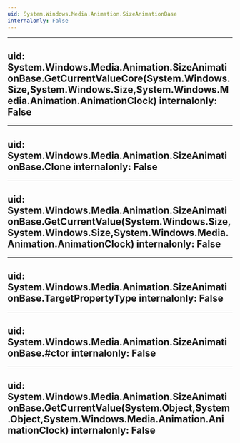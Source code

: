 ```yaml
---
uid: System.Windows.Media.Animation.SizeAnimationBase
internalonly: False
---
```


---
uid: System.Windows.Media.Animation.SizeAnimationBase.GetCurrentValueCore(System.Windows.Size,System.Windows.Size,System.Windows.Media.Animation.AnimationClock)
internalonly: False
---

---
uid: System.Windows.Media.Animation.SizeAnimationBase.Clone
internalonly: False
---

---
uid: System.Windows.Media.Animation.SizeAnimationBase.GetCurrentValue(System.Windows.Size,System.Windows.Size,System.Windows.Media.Animation.AnimationClock)
internalonly: False
---

---
uid: System.Windows.Media.Animation.SizeAnimationBase.TargetPropertyType
internalonly: False
---

---
uid: System.Windows.Media.Animation.SizeAnimationBase.#ctor
internalonly: False
---

---
uid: System.Windows.Media.Animation.SizeAnimationBase.GetCurrentValue(System.Object,System.Object,System.Windows.Media.Animation.AnimationClock)
internalonly: False
---
